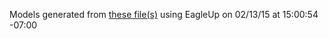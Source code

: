 Models generated from [these file(s)](https://raw.github.com/sparkfun/ToF_Range_Finder_Sensor-VL6180/HW_v1.0/Hardware/VL6180_Sensor.brd) using EagleUp on 02/13/15 at 15:00:54 -07:00
